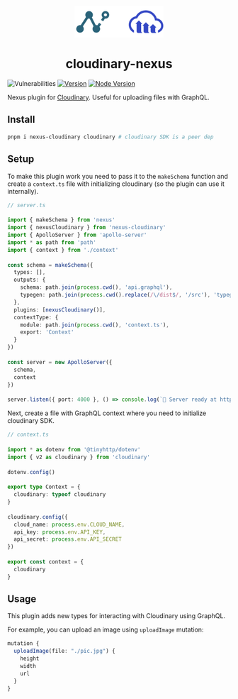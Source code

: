 <p align="center">
  <img src="logo.png" width="200px" />
</p>
  <h1 align="center">cloudinary-nexus</h1>

![Vulnerabilities][snyk-image]
[![Version][npm-v-image]][npm-url]
[![Node Version][node-version-image]][node-version-url]

Nexus plugin for [Cloudinary](https://cloudinary.com). Useful for uploading files with GraphQL.

## Install

```sh
pnpm i nexus-cloudinary cloudinary # cloudinary SDK is a peer dep
```

## Setup

To make this plugin work you need to pass it to the `makeSchema` function and create a `context.ts` file with initializing cloudinary (so the plugin can use it internally).

```ts
// server.ts

import { makeSchema } from 'nexus'
import { nexusCloudinary } from 'nexus-cloudinary'
import { ApolloServer } from 'apollo-server'
import * as path from 'path'
import { context } from './context'

const schema = makeSchema({
  types: [],
  outputs: {
    schema: path.join(process.cwd(), 'api.graphql'),
    typegen: path.join(process.cwd().replace(/\/dist$/, '/src'), 'typegen.ts')
  },
  plugins: [nexusCloudinary()],
  contextType: {
    module: path.join(process.cwd(), 'context.ts'),
    export: 'Context'
  }
})

const server = new ApolloServer({
  schema,
  context
})

server.listen({ port: 4000 }, () => console.log(`🚀 Server ready at http://localhost:4000${server.graphqlPath}`))
```

Next, create a file with GraphQL context where you need to initialize cloudinary SDK.

```ts
// context.ts

import * as dotenv from '@tinyhttp/dotenv'
import { v2 as cloudinary } from 'cloudinary'

dotenv.config()

export type Context = {
  cloudinary: typeof cloudinary
}

cloudinary.config({
  cloud_name: process.env.CLOUD_NAME,
  api_key: process.env.API_KEY,
  api_secret: process.env.API_SECRET
})

export const context = {
  cloudinary
}
```

## Usage

This plugin adds new types for interacting with Cloudinary using GraphQL.

For example, you can upload an image using `uploadImage` mutation:

```ts
mutation {
  uploadImage(file: "./pic.jpg") {
    height
    width
    url
  }
}
```

[node-version-image]: https://img.shields.io/node/v/nexus-cloudinary.svg?style=flat-square
[node-version-url]: https://nodejs.org
[snyk-image]: https://img.shields.io/snyk/vulnerabilities/npm/nexus-cloudinary.svg?style=flat-square
[npm-v-image]: https://img.shields.io/npm/v/nexus-cloudinary.svg?style=flat-square
[npm-url]: https://www.npmjs.com/package/nexus-cloudinary
